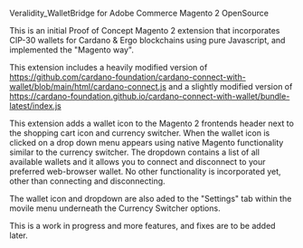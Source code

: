 
Veralidity_WalletBridge for Adobe Commerce Magento 2 OpenSource

This is an initial Proof of Concept Magento 2 extension that incorporates CIP-30 wallets for Cardano & Ergo blockchains using pure Javascript, and implemented the "Magento way".

This extension includes a heavily modified version of https://github.com/cardano-foundation/cardano-connect-with-wallet/blob/main/html/cardano-connect.js and a slightly modified version of https://cardano-foundation.github.io/cardano-connect-with-wallet/bundle-latest/index.js

This extension adds a wallet icon to the Magento 2 frontends header next to the shopping cart icon and currency switcher. When the wallet icon is clicked on a drop down menu appears using native Magento functionality similar to the currency switcher. The dropdown contains a list of all available wallets and it allows you to connect and disconnect to your preferred web-browser wallet. No other functionality is incorporated yet, other than connecting and disconnecting.

The wallet icon and dropdown are also aded to the "Settings" tab within the movile menu underneath the Currency Switcher options.

This is a work in progress and more features, and fixes are to be added later.

